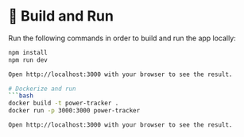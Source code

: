 
# 🚀 Build and Run

Run the following commands in order to build and run the app locally:

```bash
npm install
npm run dev

Open http://localhost:3000 with your browser to see the result.

# Dockerize and run
```bash
docker build -t power-tracker .
docker run -p 3000:3000 power-tracker

Open http://localhost:3000 with your browser to see the result.
